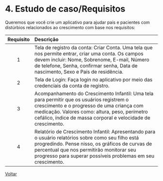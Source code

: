 # 4. Estudo de caso/Requisitos

Queremos que você crie um aplicativo para ajudar pais e pacientes com distúrbios relacionados ao crescimento com base nos requisitos:

| Requisito | Descrição |
| :---: | :--- |
|1|Tela de registro da conta: Criar Conta. Uma tela que nos permite entrar, criar uma conta. Os campos devem incluir: Nome, Sobrenome, E-mail, Número de telefone, Senha, confirmar senha, Data de nascimento, Sexo e País de residência.|
|2|Tela de Login: Faça login no aplicativo por meio das credenciais da conta de registro.|
|3|Acompanhamento do Crescimento Infantil: Uma tela para permitir que os usuários registrem o crescimento e o progresso de uma criança com medicação. Valores como: altura, peso, perímetro cefálico, índice de massa corporal e velocidade de crescimento.|
|4|Relatório de Crescimento Infantil: Apresentando para o usuário relatórios sobre como seu filho está progredindo. Pense nisso, os gráficos de curvas de percentual que nos permitirão monitorar seu progresso para superar possíveis problemas em seu crescimento.|

[Voltar](conteudo1.md)
